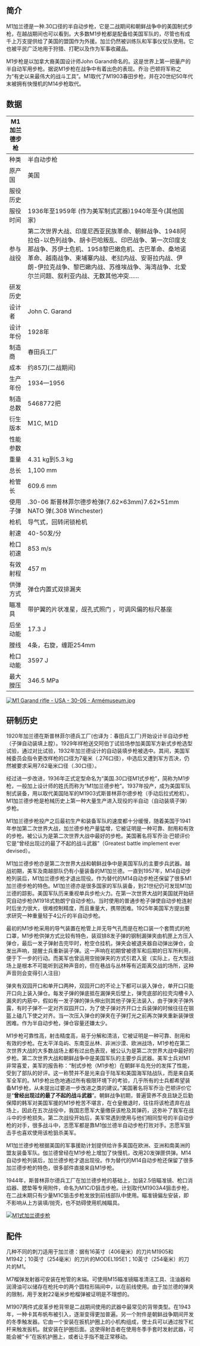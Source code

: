 ## 简介

M1加兰德是一种.30口径的半自动步枪，它是二战期间和朝鲜战争中的美国制式步枪，在越战期间也可以看到。大多数M1步枪都是配备给美国军队的，尽管也有成千上万支提供给了美国的盟国作为外援。加兰仍然被训练队和军事仪仗队使用。它也被平民广泛地用于狩猎、打靶以及作为军事收藏品。

M1步枪是以加拿大裔美国设计师John Garand命名的。这是世界上第一把量产的半自动军用步枪。据说M1步枪在战争中有着出色的表现。乔治·巴顿将军称之为“有史以来最伟大的战斗工具”。M1取代了M1903春田步枪，并在20世纪50年代末被拥有快慢机的M14步枪取代。

## 数据

| M1加兰德步枪 |                                                              |
| ------------ | ------------------------------------------------------------ |
| 种类         | 半自动步枪                                                   |
| 原产国       | 美国                                                         |
| 服役历史     |                                                              |
| 服役时间     | 1936年至1959年 (作为美军制式武器)1940年至今(其他国家)        |
| 参与战役     | 第二次世界大战、印度尼西亚民族革命、朝鲜战争、1948阿拉伯-以色列战争、胡卡巴哈叛乱、印巴战争、第一次印度支那战争、苏伊士危机、1958黎巴嫩危机、古巴革命、桑地诺革命、越南战争、柬埔寨内战、老挝内战、安哥拉内战、伊朗-伊拉克战争、黎巴嫩内战、苏维埃战争、海湾战争、北爱尔兰问题、叙利亚内战、无数其他冲突…... |
| 研发历史     |                                                              |
| 设计者       | John C. Garand                                               |
| 设计年份     | 1928年                                                       |
| 制造商       | 春田兵工厂                                                   |
| 成本         | 约85刀(二战期间)                                             |
| 生产年份     | 1934—1956                                                    |
| 制造总数     | 5468772把                                                    |
| 衍生版本     | M1C, M1D                                                     |
| 性能参数     |                                                              |
| 重量         | 4.31 kg到5.3 kg                                              |
| 总长         | 1,100 mm                                                     |
| 枪管长       | 609.6 mm                                                     |
| 使用子弹     | .30-06  斯普林菲尔德步枪弹(7.62×63mm)7.62×51mm NATO 弹(.308 Winchester) |
| 枪机         | 导气式，回转闭锁枪机                                         |
| 射速         | 40-50发/分                                                   |
| 枪口初速     | 853 m/s                                                      |
| 有效射程     | 457 m                                                        |
| 供弹方式     | 弹仓内置式双排漏夹                                           |
| 瞄准具       | 带护翼的片状准星，觇孔式照门 ，可调风偏的标尺基座            |
|后坐动能 | 17.3 J                                                             |
|膛线 | 4条，右旋，缠距254mm                                                             |
|枪口动能|3597 J |
|最大膛压| 346.5 MPa |
[![M1 Garand rifle - USA - 30-06 - Armémuseum.jpg](https://upload.wikimedia.org/wikipedia/commons/thumb/9/9e/M1_Garand_rifle_-_USA_-_30-06_-_Arm%C3%A9museum.jpg/300px-M1_Garand_rifle_-_USA_-_30-06_-_Arm%C3%A9museum.jpg)](https://en.wikipedia.org/wiki/File:M1_Garand_rifle_-_USA_-_30-06_-_Arm%C3%A9museum.jpg)

## 研制历史

1920年加兰德在斯普林菲尔德兵工厂(也译为：春田兵工厂)开始设计半自动步枪（子弹自动装填上膛）。1929年样枪送交阿伯丁试验场参加美国军方新式步枪选型试验，通过对比试验，1932年加兰德设计的自动装填步枪被选中。其间，美国军械委员会指令更改样枪的口径为7毫米（.276口径），中选后又遭到军方否决，仍然被要求采用7.62毫米口径（.30口径）。

经过进一步改进，1936年正式定型命名为“美国.30口径M1式步枪”，简称为M1步枪，一般加上设计师的姓氏而称为“M1加兰德步枪”。1937年投产，成为美国军队制式装备，用以取代美国陆军的M1903式斯普林菲尔德步枪（手动后拉式枪机）。M1加兰德步枪是枪械历史上第一种大量生产进入现役的半自动（自动装填子弹）步枪。 

M1加兰德步枪投产之后最初生产和装备军队的速度都十分缓慢，随着美国于1941年参加第二次世界大战，加兰德步枪产量猛增，它被证明是一种可靠、耐用和有效的步枪。被公认为是第二次世界大战中最好的步枪。美国著名将军乔治·巴顿评价它是“曾经出现过的最了不起的战斗武器”（Greatest battle implement ever devised）。

M1加兰德步枪亦是第二次世界大战和朝鲜战争中是美国军队的主要步兵武器。越战初期，美军及南越部队仍有小量装备的M1加兰德。一直到1957年，M14自动步枪列装后，M1加兰德步枪才退出现役。作为替代的M14自动步枪还保留了很多M1加兰德步枪的特色。M1加兰德亦是很多国家的军队装备，到21世纪仍可发现M1加兰德的踪影。美国军队历来重视单兵步枪火力。在第一次世界大战时美国就开始研究自动步枪(M1918式勃朗宁自动步枪)。当时使用的普通步枪子弹使自动步枪连射时后坐力很大，很难控制精度，而且重量大，携带困难。1925年美国军方提出要求研究一种重量轻于4公斤的半自动步枪。

最初的M1步枪采用的导气装置在枪管上并无导气孔而是在枪口装一个套筒式的枪口罩，M1步枪供弹方式比较有特色，装双排8发子弹的钢制漏弹夹由机匣上方压入弹仓，最后一发子弹射击完毕时，枪空仓挂机，弹夹会被退夹器自动弹出弹仓，会发出声响，提醒士兵重新装子弹。这一声响在初期曾被德军和后期的日军所利用，便于下一步的行动。而美军也曾运用空抛弹夹的方式引君入瓮（实际上，在大型战场上是根本不可能听到这种声音的，但在巷战与丛林等有近距离交战的场所，这种声音则会变得引人注目）

弹夹有双园开口和单开口两种，双园开口的不论上下都可以装入弹仓，单开口只能开口向上装入弹仓。每发子弹的弹底抵在漏弹夹后壁上，弹壳底部的拉壳沟槽卡入漏夹的内筋中，假如有一发子弹的弹头伸出则其他子弹无法装入，由于弹夹子弹外露，有时子弹不一定对齐双园开口，为了使子弹对齐开口士兵装弹的时候往往在钢盔上磕几下使之对齐。当一次压入弹仓的弹夹在子弹打光之前再次弹夹重新装弹很困难。作为半自动步枪，弹仓容量还嫌太少。

M1步枪可靠性高，射击精度高，易于分解和清洁，它被证明是一种可靠、耐用和有效的步枪。在太平洋岛屿、东南亚丛林、非洲沙漠、欧洲战场，M1步枪在第二次世界大战的大多数战场上都有过出色表现，被公认为是第二次世界大战中最好的步枪。第二次世界大战和朝鲜战争中是美国军队的主要步兵武器。美军士兵对M1非常喜爱，美军的报告称：“制式步枪（M1步枪）在朝鲜半岛充分的发挥了性能，受到了部队的好评。这一称赞并不是光来自于陆军和美国海军陆战队，而是来自美军全军的。M1步枪出色地通过所有极限环境下的考验，几乎所有的士兵都希望装备M1步枪，从未提出过要进一步改进之类的建议。”美国著名将军乔治·巴顿评价它是“**曾经出现过的最了不起的战斗武器**”。朝鲜战争初期，普遍营养不良且缺乏后勤保障的韩军对美国军援的M1步枪苦不堪言，在仓皇撤退时，往往将该枪遗弃在战场上，因此在五次战役中，我国志愿军大量缴获该枪及其弹药，这弥补了我军在战斗中的步枪损失。第二次战役开始后，美军常遇到使用与他们相同型号的半自动步枪的对手，很多战斗中，志愿军都是靠M1伽兰德半自动步枪打败对手。志愿军狙击手也喜欢使用该枪狙杀美军。

M1加兰德步枪根据美国的军事援助计划提供给许多美国在欧洲、亚洲和南美洲的盟友装备军队。伽兰德曾经在M1步枪上增加了快慢机，改用20发弹匣供弹。M14自动步枪列装后，加兰德步枪才退出现役。作为替代的M14自动步枪还保留了很多加兰德步枪的特色，很多部件直接来自M1步枪。

1944年，斯普林菲尔德兵工厂在加兰德步枪的基础上，加装2.5倍瞄准镜、枪口消焰器、腮垫等专用附件，命名为M1C/D狙击步枪。计划取代M1903A4狙击步枪，在二战末期只有少量M1C狙击步枪发放到前线部队中使用。瞄准镜偏左安装，即不影响从上方装填/抛壳，也不妨碍使用机械瞄具。

[![M1式加兰德步枪](https://gss1.bdstatic.com/9vo3dSag_xI4khGkpoWK1HF6hhy/baike/s%3D220/sign=b0de4c8aa9014c081d3b2fa73a7a025b/8644ebf81a4c510f800323396059252dd52aa5ca.jpg)](https://baike.baidu.com/pic/M1%E5%BC%8F%E5%8A%A0%E5%85%B0%E5%BE%B7%E6%AD%A5%E6%9E%AA/10303955/0/c71d0e380ab90fe1b311c72b?fr=lemma&ct=single)

## 配件

几种不同的刺刀适用于加兰德：据有16英寸（406毫米）的刀片M1905和M1942；10英寸（254毫米）的刀片的MODEL195E1；10英寸（254毫米）的刀片的M1。

M7榴弹发射器可安装在枪管的末端。可使用M15瞄准镜瞄准清洁工具、注油器和润滑油可以储存在枪托中的两个圆柱形隔间中，以在前线使用。由于加兰德的弹夹的限制，用于发射22毫米步枪榴弹被证明是不理想的。

M1907两件式皮革步枪背带是二战期间使用的武器中最常见的背带类型。在1943年，一种卡其布帆布被引入，逐渐变得更加普遍。另一个附件是朝鲜战争期间开发的冬季触发器。它由一个安装在扳机护圈上的小机构组成，使士兵可以通过按下杠杆来触发扳机。就安装在护圈后面。这使得射击者在使用冬季手套时发射武器，可能会被“卡”在扳机护圈上，或者让手指不能正常移动。